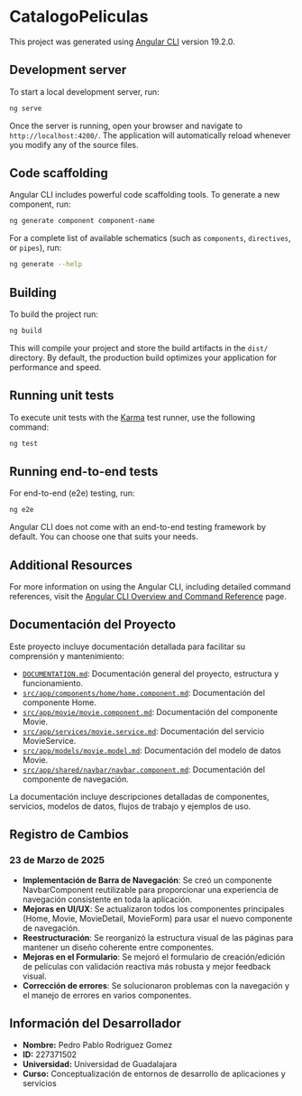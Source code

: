 # CatalogoPeliculas

This project was generated using [Angular CLI](https://github.com/angular/angular-cli) version 19.2.0.

## Development server

To start a local development server, run:

```bash
ng serve
```

Once the server is running, open your browser and navigate to `http://localhost:4200/`. The application will automatically reload whenever you modify any of the source files.

## Code scaffolding

Angular CLI includes powerful code scaffolding tools. To generate a new component, run:

```bash
ng generate component component-name
```

For a complete list of available schematics (such as `components`, `directives`, or `pipes`), run:

```bash
ng generate --help
```

## Building

To build the project run:

```bash
ng build
```

This will compile your project and store the build artifacts in the `dist/` directory. By default, the production build optimizes your application for performance and speed.

## Running unit tests

To execute unit tests with the [Karma](https://karma-runner.github.io) test runner, use the following command:

```bash
ng test
```

## Running end-to-end tests

For end-to-end (e2e) testing, run:

```bash
ng e2e
```

Angular CLI does not come with an end-to-end testing framework by default. You can choose one that suits your needs.

## Additional Resources

For more information on using the Angular CLI, including detailed command references, visit the [Angular CLI Overview and Command Reference](https://angular.dev/tools/cli) page.

## Documentación del Proyecto

Este proyecto incluye documentación detallada para facilitar su comprensión y mantenimiento:

- [`DOCUMENTATION.md`](./DOCUMENTATION.md): Documentación general del proyecto, estructura y funcionamiento.
- [`src/app/components/home/home.component.md`](./src/app/components/home/home.component.md): Documentación del componente Home.
- [`src/app/movie/movie.component.md`](./src/app/movie/movie.component.md): Documentación del componente Movie.
- [`src/app/services/movie.service.md`](./src/app/services/movie.service.md): Documentación del servicio MovieService.
- [`src/app/models/movie.model.md`](./src/app/models/movie.model.md): Documentación del modelo de datos Movie.
- [`src/app/shared/navbar/navbar.component.md`](./src/app/shared/navbar/navbar.component.md): Documentación del componente de navegación.

La documentación incluye descripciones detalladas de componentes, servicios, modelos de datos, flujos de trabajo y ejemplos de uso.

## Registro de Cambios

### 23 de Marzo de 2025
- **Implementación de Barra de Navegación**: Se creó un componente NavbarComponent reutilizable para proporcionar una experiencia de navegación consistente en toda la aplicación.
- **Mejoras en UI/UX**: Se actualizaron todos los componentes principales (Home, Movie, MovieDetail, MovieForm) para usar el nuevo componente de navegación.
- **Reestructuración**: Se reorganizó la estructura visual de las páginas para mantener un diseño coherente entre componentes.
- **Mejoras en el Formulario**: Se mejoró el formulario de creación/edición de películas con validación reactiva más robusta y mejor feedback visual.
- **Corrección de errores**: Se solucionaron problemas con la navegación y el manejo de errores en varios componentes.

## Información del Desarrollador

- **Nombre:** Pedro Pablo Rodriguez Gomez
- **ID:** 227371502
- **Universidad:** Universidad de Guadalajara
- **Curso:** Conceptualización de entornos de desarrollo de aplicaciones y servicios
